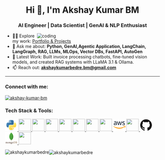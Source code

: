 <h1 align="center">Hi 👋, I'm Akshay Kumar BM</h1>
<h3 align="center">AI Engineer | Data Scientist | GenAI & NLP Enthusiast</h3>

<img align="right" alt="coding" width='400' src="https://user-images.githubusercontent.com/55389276/140866485-8fb1c876-9a8f-4d6a-98dc-08c4981eaf70.gif">

- 👨‍💻 Explore my work: [Portfolio & Projects](https://akshaykumarbedre.github.io)
- 💬 Ask me about: **Python, GenAI,Agentic Application, LangChain, LangGraph, RAG, LLMs, MLOps, Vector DBs, FastAPI, AutoGen**
- 🧠 Latest Work: Built invoice processing chatbots, fine-tuned vision models, and created RAG systems with LLaMA 3.1 & Ollama.
- 📫 Reach out: **akshaykumarbedre.bm@gmail.com**

---

<h3 align="left">Connect with me:</h3>
<p align="left">
  <a href="https://linkedin.com/in/akshay-kumar-bm" target="blank">
    <img align="center" src="https://raw.githubusercontent.com/rahuldkjain/github-profile-readme-generator/master/src/images/icons/Social/linked-in-alt.svg" alt="akshay-kumar-bm" height="30" width="40" />
  </a>
</p>

<h3 align="left">Tech Stack & Tools:</h3>
<p align="left">
  <!-- Languages & Backend -->
  <a href="https://www.python.org" target="_blank">
    <img src="https://raw.githubusercontent.com/devicons/devicon/master/icons/python/python-original.svg" width="40" height="40"/>
  </a>
  <a href="https://nodejs.org/" target="_blank">
    <img src="https://cdn.worldvectorlogo.com/logos/nodejs-icon.svg" width="40" height="40"/>
  </a>
  <a href="https://fastapi.tiangolo.com/" target="_blank">
    <img src="https://cdn.worldvectorlogo.com/logos/fastapi.svg" width="40" height="40"/>
  </a>
  <a href="https://flask.palletsprojects.com/" target="_blank">
    <img src="https://www.vectorlogo.zone/logos/pocoo_flask/pocoo_flask-icon.svg" width="40" height="40"/>
  </a>
  
  <!-- AI/ML/GenAI -->

  <a href="https://pytorch.org/" target="_blank">
    <img src="https://www.vectorlogo.zone/logos/pytorch/pytorch-icon.svg" width="40" height="40"/>
  </a>
  <a href="https://langchain.com/" target="_blank">
    <img src="https://avatars.githubusercontent.com/u/139588633?s=200&v=4" width="40" height="40"/>
  </a>
  <a href="https://ollama.com/" target="_blank">
    <img src="https://avatars.githubusercontent.com/u/150401660?s=200&v=4" width="40" height="40"/>
  </a>
  <a href="https://www.tensorflow.org/" target="_blank">
    <img src="https://www.vectorlogo.zone/logos/tensorflow/tensorflow-icon.svg" width="40" height="40"/>
  </a>
  
  <!-- Tools & Infra -->
  <a href="https://aws.amazon.com/" target="_blank">
    <img src="https://raw.githubusercontent.com/devicons/devicon/master/icons/amazonwebservices/amazonwebservices-original-wordmark.svg" width="40" height="40"/>
  </a>
  <a href="https://cloud.google.com/run" target="_blank">
    <img src="https://www.vectorlogo.zone/logos/google_cloud/google_cloud-icon.svg" width="40" height="40"/>
  </a>
  <a href="https://github.com/features/actions" target="_blank">
    <img src="https://raw.githubusercontent.com/devicons/devicon/master/icons/github/github-original.svg" width="40" height="40"/>
  </a>
  
  <!-- Databases -->

  <a href="https://www.mongodb.com/" target="_blank">
    <img src="https://raw.githubusercontent.com/devicons/devicon/master/icons/mongodb/mongodb-original-wordmark.svg" width="40" height="40"/>
  </a>
  <a href="https://github.com/facebookresearch/faiss" target="_blank">
    <img src="https://avatars.githubusercontent.com/u/695951?s=200&v=4" width="40" height="40"/>
  </a>

</p>

<p>
  <img align="left" src="https://github-readme-stats.vercel.app/api/top-langs?username=akshaykumarbedre&show_icons=true&locale=en&layout=compact" alt="akshaykumarbedre" />
</p>

<p>
  <img align="center" src="https://github-readme-streak-stats.herokuapp.com/?user=akshaykumarbedre&" alt="akshaykumarbedre" />
</p>
